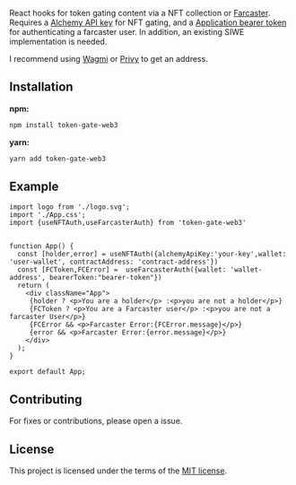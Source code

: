 React hooks for token gating content via a NFT collection or [Farcaster](https://www.farcaster.xyz/). Requires a [Alchemy API key](https://docs.alchemy.com/docs/alchemy-quickstart-guide#1key-create-an-alchemy-key) for NFT gating, and a [Application bearer token](https://farcasterxyz.notion.site/Merkle-v2-API-Documentation-c19a9494383a4ce0bd28db6d44d99ea8#c8290028e8f64238bdd2db8938b29b9b) for authenticating a farcaster user. In addition, an existing SIWE implementation is needed.

I recommend using [Wagmi](https://wagmi.sh/examples/sign-in-with-ethereum) or [Privy](https://www.privy.io/) to get an address.

## Installation

**npm:**

```sh
npm install token-gate-web3
```

**yarn:**

```sh
yarn add token-gate-web3
```

## Example
```tsx
import logo from './logo.svg';
import './App.css';
import {useNFTAuth,useFarcasterAuth} from 'token-gate-web3'


function App() {
  const [holder,error] = useNFTAuth({alchemyApiKey:'your-key',wallet: 'user-wallet', contractAddress: 'contract-address'})
  const [FCToken,FCError] =  useFarcasterAuth({wallet: 'wallet-address', bearerToken:"bearer-token"})
  return (
    <div className="App">
     {holder ? <p>You are a holder</p> :<p>you are not a holder</p>}
     {FCToken ? <p>You are a Farcaster user</p> :<p>you are not a farcaster User</p>}
     {FCError && <p>Farcaster Error:{FCError.message}</p>}
     {error && <p>Farcaster Error:{error.message}</p>}
    </div>
  );
}

export default App;
```

## Contributing

For fixes or contributions, please open a issue. 

## License

This project is licensed under the terms of the
[MIT license](/LICENSE).
